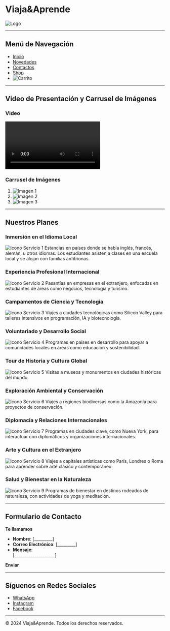 # Viaja&Aprende

![Logo](./imagenes/Aprende___Vuela__1_-removebg-preview.png)

---

## Menú de Navegación
- [Inicio](#)
- [Novedades](#)
- [Contactos](#)
- [Shop](#)
- ![Carrito](./imagenes/carro-de-la-compra.png)

---

## Video de Presentación y Carrusel de Imágenes

### Video
![Video](./imagenes/134111-758552424_small.mp4)

### Carrusel de Imágenes
1. ![Imagen 1](./imagenes/aprende1.avif)
2. ![Imagen 2](./imagenes/20190710-ViajarYTrabajar.jpg)
3. ![Imagen 3](./imagenes/aprende2.png)

---

## Nuestros Planes

### Inmersión en el Idioma Local
![Icono Servicio 1](./imagenes/car1.jpg)
Estancias en países donde se habla inglés, francés, alemán, u otros idiomas. Los estudiantes asisten a clases en una escuela local y se alojan con familias anfitrionas.

### Experiencia Profesional Internacional
![Icono Servicio 2](./imagenes/car2.webp)
Pasantías en empresas en el extranjero, enfocadas en estudiantes de áreas como negocios, tecnología y turismo.

### Campamentos de Ciencia y Tecnología
![Icono Servicio 3](./imagenes/car3.jpeg)
Viajes a ciudades tecnológicas como Silicon Valley para talleres intensivos en programación, IA y biotecnología.

### Voluntariado y Desarrollo Social
![Icono Servicio 4](./imagenes/car4.jpg)
Programas en países en desarrollo para apoyar a comunidades locales en áreas como educación y sostenibilidad.

### Tour de Historia y Cultura Global
![Icono Servicio 5](./imagenes/car5.jpeg)
Visitas a museos y monumentos en ciudades históricas del mundo.

### Exploración Ambiental y Conservación
![Icono Servicio 6](./imagenes/car6.avif)
Viajes a regiones biodiversas como la Amazonía para proyectos de conservación.

### Diplomacia y Relaciones Internacionales
![Icono Servicio 7](./imagenes/car7.jpg)
Programas en ciudades clave, como Nueva York, para interactuar con diplomáticos y organizaciones internacionales.

### Arte y Cultura en el Extranjero
![Icono Servicio 8](./imagenes/car8.jpg)
Viajes a capitales artísticas como París, Londres o Roma para aprender sobre arte clásico y contemporáneo.

### Salud y Bienestar en la Naturaleza
![Icono Servicio 9](./imagenes/car9.jpg)
Programas de bienestar en destinos rodeados de naturaleza, con actividades de yoga y meditación.

---

## Formulario de Contacto

**Te llamamos**

- **Nombre**: [_________]
- **Correo Electrónico**: [_________]
- **Mensaje**:  
    [____________________]

**Enviar**

---

## Síguenos en Redes Sociales

- [WhatsApp](https://wa.me/)
- [Instagram](https://www.instagram.com/)
- [Facebook](https://www.facebook.com/)

---

© 2024 Viaja&Aprende. Todos los derechos reservados.
